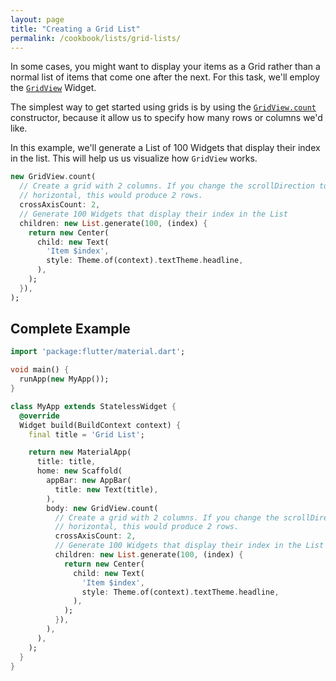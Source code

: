 ```yaml
---
layout: page
title: "Creating a Grid List"
permalink: /cookbook/lists/grid-lists/
---
```


In some cases, you might want to display your items as a Grid rather than 
a normal list of items that come one after the next. For this task, we'll employ
the [`GridView`](https://docs.flutter.io/flutter/widgets/GridView-class.html) 
Widget. 

The simplest way to get started using grids is by using the 
[`GridView.count`](https://docs.flutter.io/flutter/widgets/GridView/GridView.count.html)
constructor, because it allow us to specify how many rows or columns we'd like.

In this example, we'll generate a List of 100 Widgets that display their
index in the list. This will help us us visualize how `GridView`  works.

```dart
new GridView.count(
  // Create a grid with 2 columns. If you change the scrollDirection to 
  // horizontal, this would produce 2 rows.
  crossAxisCount: 2,
  // Generate 100 Widgets that display their index in the List
  children: new List.generate(100, (index) {
    return new Center(
      child: new Text(
        'Item $index',
        style: Theme.of(context).textTheme.headline,
      ),
    );
  }),
);
```

## Complete Example

```dart
import 'package:flutter/material.dart';

void main() {
  runApp(new MyApp());
}

class MyApp extends StatelessWidget {
  @override
  Widget build(BuildContext context) {
    final title = 'Grid List';

    return new MaterialApp(
      title: title,
      home: new Scaffold(
        appBar: new AppBar(
          title: new Text(title),
        ),
        body: new GridView.count(
          // Create a grid with 2 columns. If you change the scrollDirection to
          // horizontal, this would produce 2 rows.
          crossAxisCount: 2,
          // Generate 100 Widgets that display their index in the List
          children: new List.generate(100, (index) {
            return new Center(
              child: new Text(
                'Item $index',
                style: Theme.of(context).textTheme.headline,
              ),
            );
          }),
        ),
      ),
    );
  }
}
```
